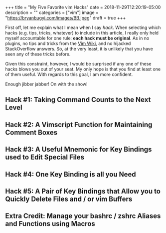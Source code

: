 +++
title = "My Five Favorite vim Hacks"
date = 2018-11-29T12:20:19-05:00
description = ""
categories = ["vim"]
image = "https://bryanbugyi.com/images/BB.jpeg"
draft = true
+++

First off, let me explain what I mean when I say *hack*. When selecting which hacks (e.g. tips, tricks, whatever) to include in this article, I really only held myself accountable for one rule: **each hack must be original**. As in no plugins, no tips and tricks from the [Vim Wiki][vimwiki], and no hijacked StackOverflow answers. So, at the very least, it is unlikely that you have seen any of these tricks before.

Given this constraint, however, I would be surprised if any one of these hacks blows you out of your seat. My only hope is that you find at least one of them useful. With regards to this goal, I am more confident.

Enough jibber jabber! On with the show!

## Hack #1: Taking Command Counts to the Next Level

## Hack #2: A Vimscript Function for Maintaining Comment Boxes

## Hack #3: A Useful Mnemonic for Key Bindings used to Edit Special Files

## Hack #4: One Key Binding is all you Need

## Hack #5: A Pair of Key Bindings that Allow you to Quickly Delete Files and / or vim Buffers

## Extra Credit: Manage your bashrc / zshrc Aliases and Functions using Macros

[vimwiki]: http://vim.wikia.com/wiki/Vim_Tips_Wiki
